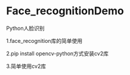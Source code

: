 # Face_recognitionDemo
Python人脸识别

1.face_recognition库的简单使用

2.pip install opencv-python方式安装cv2库

3.简单使用cv2库

